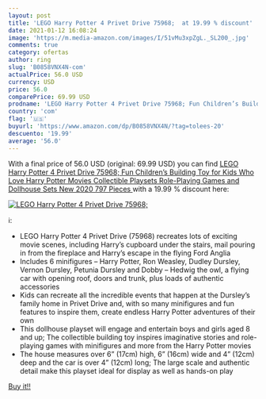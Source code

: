 ```yaml
---
layout: post
title: 'LEGO Harry Potter 4 Privet Drive 75968;  at 19.99 % discount'
date: 2021-01-12 16:08:24
image: 'https://m.media-amazon.com/images/I/51vMu3xpZgL._SL200_.jpg'
comments: true
category: ofertas
author: ring
slug: 'B0858VNX4N-com'
actualPrice: 56.0 USD
currency: USD
price: 56.0
comparePrice: 69.99 USD
prodname: 'LEGO Harry Potter 4 Privet Drive 75968; Fun Children’s Building Toy for Kids Who Love Harry Potter Movies  Collectible Playsets  Role-Playing Games and Dollhouse Sets  New 2020  797 Pieces '
country: 'com'
flag: '🇺🇸'
buyurl: 'https://www.amazon.com/dp/B0858VNX4N/?tag=tolees-20'
descuento: '19.99'
average: '56.0'
---
```


With a final price of 56.0 USD (original: 69.99 USD) you can find [LEGO Harry Potter 4 Privet Drive 75968; Fun Children’s Building Toy for Kids Who Love Harry Potter Movies  Collectible Playsets  Role-Playing Games and Dollhouse Sets  New 2020  797 Pieces ](https://www.amazon.com/dp/B0858VNX4N/?tag=tolees-20) with a  19.99 % discount here:

[![LEGO Harry Potter 4 Privet Drive 75968; ](https://m.media-amazon.com/images/I/51vMu3xpZgL._SL200_.jpg)](https://www.amazon.com/dp/B0858VNX4N/?tag=tolees-20)

ℹ️:

- LEGO Harry Potter 4 Privet Drive (75968) recreates lots of exciting movie scenes, including Harry’s cupboard under the stairs, mail pouring in from the fireplace and Harry’s escape in the flying Ford Anglia
- Includes 6 minifigures – Harry Potter, Ron Weasley, Dudley Dursley, Vernon Dursley, Petunia Dursley and Dobby – Hedwig the owl, a flying car with opening roof, doors and trunk, plus loads of authentic accessories
- Kids can recreate all the incredible events that happen at the Dursley’s family home in Privet Drive and, with so many minifigures and fun features to inspire them, create endless Harry Potter adventures of their own
- This dollhouse playset will engage and entertain boys and girls aged 8 and up; The collectible building toy inspires imaginative stories and role-playing games with minifigures and more from the Harry Potter movies
- The house measures over 6” (17cm) high, 6” (16cm) wide and 4” (12cm) deep and the car is over 4” (12cm) long; The large scale and authentic detail make this playset ideal for display as well as hands-on play

[Buy it!!](https://www.amazon.com/dp/B0858VNX4N/?tag=tolees-20)
